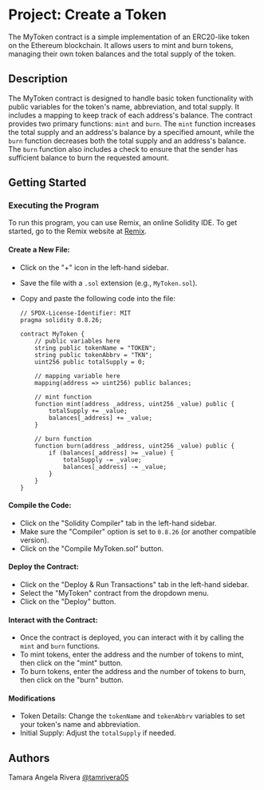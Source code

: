 # Project: Create a Token 
The MyToken contract is a simple implementation of an ERC20-like token on the Ethereum blockchain. It allows users to mint and burn tokens, managing their own token balances and the total supply of the token.

## Description
The MyToken contract is designed to handle basic token functionality with public variables for the token's name, abbreviation, and total supply. It includes a mapping to keep track of each address's balance. The contract provides two primary functions: `mint` and `burn`. The `mint` function increases the total supply and an address's balance by a specified amount, while the `burn` function decreases both the total supply and an address's balance. The `burn` function also includes a check to ensure that the sender has sufficient balance to burn the requested amount.

## Getting Started

### Executing the Program
To run this program, you can use Remix, an online Solidity IDE. To get started, go to the Remix website at [Remix](https://remix.ethereum.org/).

#### Create a New File:
- Click on the "+" icon in the left-hand sidebar.
- Save the file with a `.sol` extension (e.g., `MyToken.sol`).
- Copy and paste the following code into the file:

    ```solidity
    // SPDX-License-Identifier: MIT
    pragma solidity 0.8.26;

    contract MyToken {
        // public variables here
        string public tokenName = "TOKEN";
        string public tokenAbbrv = "TKN";
        uint256 public totalSupply = 0;

        // mapping variable here
        mapping(address => uint256) public balances;

        // mint function
        function mint(address _address, uint256 _value) public {
            totalSupply += _value;
            balances[_address] += _value;
        }

        // burn function
        function burn(address _address, uint256 _value) public {
            if (balances[_address] >= _value) {
                totalSupply -= _value;
                balances[_address] -= _value;
            }
        }
    }
    ```

#### Compile the Code:
- Click on the "Solidity Compiler" tab in the left-hand sidebar.
- Make sure the "Compiler" option is set to `0.8.26` (or another compatible version).
- Click on the "Compile MyToken.sol" button.

#### Deploy the Contract:
- Click on the "Deploy & Run Transactions" tab in the left-hand sidebar.
- Select the "MyToken" contract from the dropdown menu.
- Click on the "Deploy" button.

#### Interact with the Contract:
- Once the contract is deployed, you can interact with it by calling the `mint` and `burn` functions.
- To mint tokens, enter the address and the number of tokens to mint, then click on the "mint" button.
- To burn tokens, enter the address and the number of tokens to burn, then click on the "burn" button.

#### Modifications
- Token Details: Change the `tokenName` and `tokenAbbrv` variables to set your token's name and abbreviation.
- Initial Supply: Adjust the `totalSupply` if needed.

## Authors
Tamara Angela Rivera 
[@tamrivera05](https://github.com/tamrivera05)

